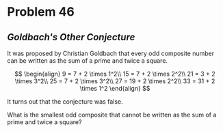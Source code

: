 # Problem 46
## _Goldbach's Other Conjecture_



It was proposed by Christian Goldbach that every odd composite number can be written as the sum of a prime and twice a square.

$$
\begin{align}
    9 = 7 + 2 \times 1^2\\
    15 = 7 + 2 \times 2^2\\
    21 = 3 + 2 \times 3^2\\
    25 = 7 + 2 \times 3^2\\
    27 = 19 + 2 \times 2^2\\
    33 = 31 + 2 \times 1^2
\end{align}
$$

It turns out that the conjecture was false.

What is the smallest odd composite that cannot be written as the sum of a prime and twice a square?
